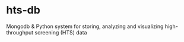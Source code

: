 # hts-db
Mongodb &amp; Python system for storing, analyzing and visualizing high-throughput screening (HTS) data
